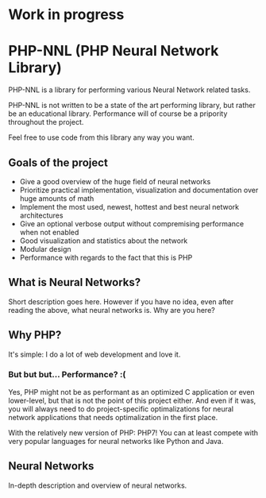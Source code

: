 # Work in progress

# PHP-NNL (PHP Neural Network Library)
PHP-NNL is a library for performing various Neural Network related tasks.

PHP-NNL is not written to be a state of the art performing library, but rather be an educational library. Performance will of course be a pripority throughout the project.

Feel free to use code from this library any way you want.


## Goals of the project
- Give a good overview of the huge field of neural networks
- Prioritize practical implementation, visualization and documentation over huge amounts of math
- Implement the most used, newest, hottest and best neural network architectures
- Give an optional verbose output without compremising performance when not enabled
- Good visualization and statistics about the network
- Modular design
- Performance with regards to the fact that this is PHP


## What is Neural Networks?
Short description goes here.
However if you have no idea, even after reading the above, what neural networks is. Why are you here?


## Why PHP?
It's simple: I do a lot of web development and love it.


### But but but... Performance? :(
Yes, PHP might not be as performant as an optimized C application or even lower-level, but that is not the point of this project either.
And even if it was, you will always need to do project-specific optimalizations for neural network applications that needs optimalization in the first place.

With the relatively new version of PHP: PHP7! You can at least compete with very popular languages for neural networks like Python and Java.


## Neural Networks
In-depth description and overview of neural networks.
